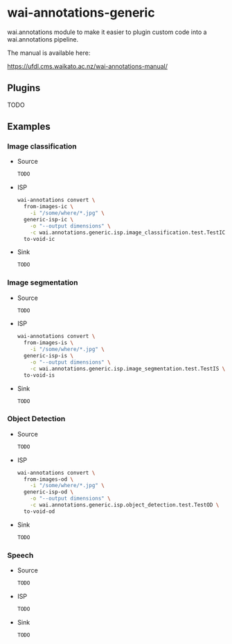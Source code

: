 # wai-annotations-generic
wai.annotations module to make it easier to plugin custom code into a wai.annotations pipeline.

The manual is available here:

https://ufdl.cms.waikato.ac.nz/wai-annotations-manual/

## Plugins

TODO

## Examples

### Image classification

* Source
  ```bash
  TODO
  ```
  
* ISP
  ```bash
  wai-annotations convert \
    from-images-ic \
      -i "/some/where/*.jpg" \
    generic-isp-ic \
      -o "--output dimensions" \
      -c wai.annotations.generic.isp.image_classification.test.TestIC \
    to-void-ic
  ```

* Sink
  ```bash
  TODO
  ```

### Image segmentation

* Source
  ```bash
  TODO
  ```

* ISP
  ```bash
  wai-annotations convert \
    from-images-is \
      -i "/some/where/*.jpg" \
    generic-isp-is \
      -o "--output dimensions" \
      -c wai.annotations.generic.isp.image_segmentation.test.TestIS \
    to-void-is
  ```

* Sink
  ```bash
  TODO
  ```

### Object Detection

* Source
  ```bash
  TODO
  ```

* ISP
  ```bash
  wai-annotations convert \
    from-images-od \
      -i "/some/where/*.jpg" \
    generic-isp-od \
      -o "--output dimensions" \
      -c wai.annotations.generic.isp.object_detection.test.TestOD \
    to-void-od
  ```

* Sink
  ```bash
  TODO
  ```

### Speech

* Source
  ```bash
  TODO
  ```

* ISP
  ```bash
  TODO
  ```

* Sink
  ```bash
  TODO
  ```
